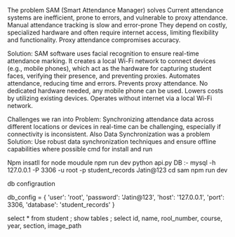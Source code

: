 The problem SAM (Smart Attendance Manager) solves
Current attendance systems are inefficient, prone to errors, and vulnerable to proxy attendance.
Manual attendance tracking is slow and error-prone
They depend on costly, specialized hardware and often require internet access, limiting flexibility and functionality.
Proxy attendance compromises accuracy.

Solution:
SAM software uses facial recognition to ensure real-time attendance marking.
It creates a local Wi-Fi network to connect devices (e.g., mobile phones), which act as the hardware for capturing student faces, verifying their presence, and preventing proxies.
Automates attendance, reducing time and errors.
Prevents proxy attendance.
No dedicated hardware needed, any mobile phone can be used.
Lowers costs by utilizing existing devices.
Operates without internet via a local Wi-Fi network.

Challenges we ran into
Problem: Synchronizing attendance data across different locations or devices in real-time can be challenging, especially if connectivity is inconsistent.
Also Data Synchronization was a problem
Solution: Use robust data synchronization techniques and ensure offline capabilities where possible
cmd for install and run

Npm insatll for node moudule
npm run dev
python api.py DB :- mysql -h 127.0.0.1 -P 3306 -u root -p student_records Jatin@123 cd sam npm run dev

db configraution

db_config = { 'user': 'root', 'password': 'Jatin@123', 'host': '127.0.0.1', 'port': 3306, 'database': 'student_records' }

select * from student ; show tables ; select id, name, rool_number, course, year, section, image_path

